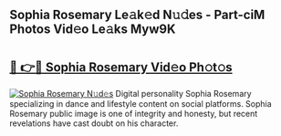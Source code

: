 ## Sophia Rosemary Le𝚊k𝚎d N𝚞𝚍es - Part-ciM Photos Vid𝚎o Le𝚊ks Myw9K

# <h2><a href="http://fbbzfmu.evod.top/?m=Sophia+Rosemary">🔗 👉🔴 Sophia Rosemary Vid𝚎o Ph𝚘t𝚘s</a></h2>

[![Sophia Rosemary N𝚞d𝚎s](https://i.imgur.com/8V9OHl7.gif)](http://fbbzfmu.evod.top/?m=Sophia+Rosemary)
Digital personality Sophia Rosemary specializing in dance and lifestyle content on social platforms. Sophia Rosemary public image is one of integrity and honesty, but recent revelations have cast doubt on his character. 
